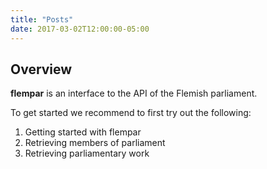 ```yaml
---
title: "Posts"
date: 2017-03-02T12:00:00-05:00
---
```

## Overview

**flempar** is an interface to the API of the Flemish parliament. 

To get started we recommend to first try out the following:
1. Getting started with flempar
2. Retrieving members of parliament
3. Retrieving parliamentary work
